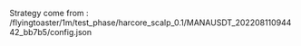 Strategy come from : /flyingtoaster/1m/test_phase/harcore_scalp_0.1/MANAUSDT_20220811094442_bb7b5/config.json